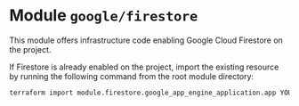 # Module `google/firestore`

This module offers infrastructure code enabling Google Cloud Firestore on the project.

If Firestore is already enabled on the project, import the existing resource by running the following command from the root module directory:

```sh
terraform import module.firestore.google_app_engine_application.app YOUR_PROJECT_ID
```
